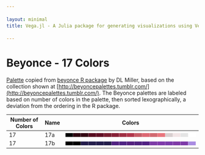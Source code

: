 ```yaml
---

layout: minimal
title: Vega.jl - A Julia package for generating visualizations using Vega

---
```


# Beyonce - 17 Colors

[Palette](https://gist.github.com/dill/fb75131e618c52564fc9) copied from [beyonce R package](https://github.com/dill/beyonce) by DL Miller, based on the collection shown at [http://beyoncepalettes.tumblr.com/](http://beyoncepalettes.tumblr.com/). The Beyonce palettes are labeled based on number of colors in the palette, then sorted lexographically, a deviation from the ordering in the R package.

|Number of Colors | Name  | Colors|
|---|---|---|
|17|17a|![](images/beyonce/17/17a.png)|
|17|17b|![](images/beyonce/17/17b.png)|